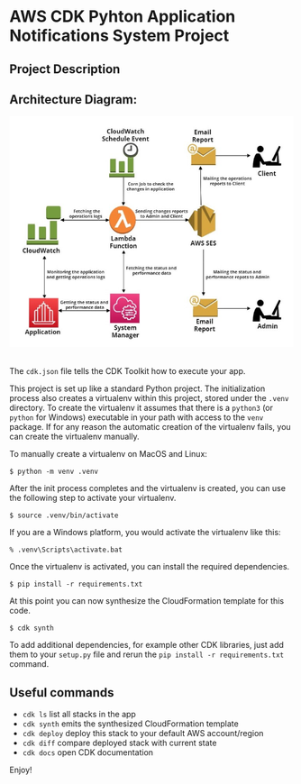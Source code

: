 
# AWS CDK Pyhton Application Notifications System Project

## Project Description
<style align="justify">This project uses the AWS CDK in Python to create a notification system for an application. The notification system includes `AWS Systems Manager` to monitor the status and performance of the applications by collecting and analyzing operational data and `AWS CloudWatch` to monitor the operations of the application. A `Corn Job` will be run after every specific time period and collect the status and logs of the application. The lambda function is created to send that reports to the Admins about performance and operations of the application and client about operations within the system, and notifies clients about any changes. The Client and Admin will receive the notification through`AWS SES` email service.</style>

## Architecture Diagram:

<div align="center">
   <div align="center">
    <img src="Architecture_Diagram/Notification_System.jpg" width='700'/>
  </div>
</div>
</br>


The `cdk.json` file tells the CDK Toolkit how to execute your app.

This project is set up like a standard Python project.  The initialization
process also creates a virtualenv within this project, stored under the `.venv`
directory.  To create the virtualenv it assumes that there is a `python3`
(or `python` for Windows) executable in your path with access to the `venv`
package. If for any reason the automatic creation of the virtualenv fails,
you can create the virtualenv manually.

To manually create a virtualenv on MacOS and Linux:

```
$ python -m venv .venv
```

After the init process completes and the virtualenv is created, you can use the following
step to activate your virtualenv.

```
$ source .venv/bin/activate
```

If you are a Windows platform, you would activate the virtualenv like this:

```
% .venv\Scripts\activate.bat
```

Once the virtualenv is activated, you can install the required dependencies.

```
$ pip install -r requirements.txt
```

At this point you can now synthesize the CloudFormation template for this code.

```
$ cdk synth
```

To add additional dependencies, for example other CDK libraries, just add
them to your `setup.py` file and rerun the `pip install -r requirements.txt`
command.

## Useful commands

 * `cdk ls`          list all stacks in the app
 * `cdk synth`       emits the synthesized CloudFormation template
 * `cdk deploy`      deploy this stack to your default AWS account/region
 * `cdk diff`        compare deployed stack with current state
 * `cdk docs`        open CDK documentation

Enjoy!
